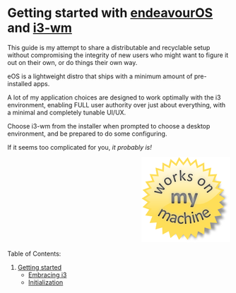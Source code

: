 # Getting started with [endeavourOS](https://endeavouros.com/) and [i3-wm](https://i3wm.org/)

This guide is my attempt to share a distributable and recyclable setup without compromising the integrity of new users who might want to figure it out on their own, or do things their own way.

eOS is a lightweight distro that ships with a minimum amount of pre-installed apps.

A lot of my application choices are designed to work optimally with the i3 environment, enabling FULL user authority over just about everything, with a minimal and completely tunable UI/UX.

Choose i3-wm from the installer when prompted to choose a desktop environment, and be prepared to do some configuring.

If it seems too complicated for you, *it probably is!*

<div align="right">
 <a href="">
    <img src="https://github.com/TekkadanPlays/Getting-Started-with-eOS/blob/672861f9a3914f75330e2f9821926056d4f9c213/1706459290178581.png">
  </a>
</div>

Table of Contents:

1. [Getting started](https://github.com/TekkadanPlays/eOS-ftw/wiki)
   - [Embracing i3](https://github.com/TekkadanPlays/eOS-ftw/wiki/Embracing-i3)
   - [Initialization](https://github.com/TekkadanPlays/eOS-ftw/wiki/Initialization)
  
